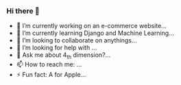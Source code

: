 ### Hi there 👋



- 🔭 I’m currently working on an e-commerce website...
- 🌱 I’m currently learning Django and Machine Learning...
- 👯 I’m looking to collaborate on anythings...
- 🤔 I’m looking for help with ...
- 💬 Ask me about 4<sub>th</sub> dimension?...
- 📫 How to reach me: ...
- ⚡ Fun fact: A for Apple...
